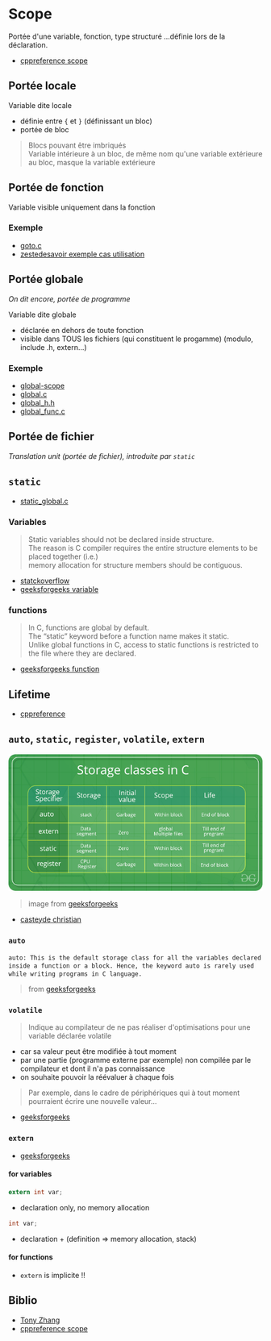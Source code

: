 # Scope

Portée d'une variable, fonction, type structuré ...définie lors de la déclaration.

- [cppreference scope](https://en.cppreference.com/w/c/language/scope)

## Portée locale

Variable dite locale

- définie entre `{` et `}` (définissant un bloc)
- portée de bloc

> Blocs pouvant être imbriqués \
> Variable intérieure à un bloc, de même nom qu'une variable extérieure au bloc, masque la variable extérieure

## Portée de fonction

Variable visible uniquement dans la fonction

### Exemple

- [goto.c](https://github.com/doali/coding/blob/master/c/coding/var/goto.c)
- [zestedesavoir exemple cas utilisation](https://zestedesavoir.com/tutoriels/755/le-langage-c-1/1043_aggregats-memoire-et-fichiers/5155_la-gestion-derreur-2/)

## Portée globale

_On dit encore, portée de programme_

Variable dite globale

- déclarée en dehors de toute fonction
- visible dans TOUS les fichiers (qui constituent le progamme) (modulo, include .h, extern...)

### Exemple

- [global-scope](https://github.com/doali/coding/blob/master/c/coding/var/global-scope.c)
- [global.c](https://github.com/doali/coding/blob/master/c/coding/var/scope/global.c)
- [global_h.h](https://github.com/doali/coding/blob/master/c/coding/var/scope/global_h.h)
- [global_func.c](https://github.com/doali/coding/blob/master/c/coding/var/scope/global_func.c)


## Portée de fichier

_Translation unit (portée de fichier), introduite par `static`_

## `static`

- [static_global.c](https://github.com/doali/coding/blob/master/c/coding/var/scope/static_global.c)

### Variables

> Static variables should not be declared inside structure. \
> The reason is C compiler requires the entire structure elements to be placed together (i.e.) \
> memory allocation for structure members should be contiguous.

- [statckoverflow](https://stackoverflow.com/questions/572547/what-does-static-mean-in-c)
- [geeksforgeeks variable](https://www.geeksforgeeks.org/static-variables-in-c)

### functions 

> In C, functions are global by default. \
> The “static” keyword before a function name makes it static. \
> Unlike global functions in C, access to static functions is restricted to the file where they are declared.

- [geeksforgeeks function](https://www.geeksforgeeks.org/what-are-static-functions-in-c/)

## Lifetime

- [cppreference](https://en.cppreference.com/w/c/language/lifetime)

## `auto`, `static`, `register`, `volatile`, `extern`

![storage classes in c](img/Storage-Classes-In-C.png)

> image from [geeksforgeeks](https://www.geeksforgeeks.org/storage-classes-in-c/)

- [casteyde christian](http://casteyde.christian.free.fr/cpp/cours/online/x1432.html)

### `auto`

```text
auto: This is the default storage class for all the variables declared inside a function or a block. Hence, the keyword auto is rarely used while writing programs in C language.
```

> from [geeksforgeeks](https://www.geeksforgeeks.org/storage-classes-in-c/)

### `volatile`

> Indique au compilateur de ne pas réaliser d'optimisations pour une variable déclarée volatile
- car sa valeur peut être modifiée à tout moment
- par une partie (programme externe par exemple) non compilée par le compilateur et dont il n'a pas connaissance
- on souhaite pouvoir la réévaluer à chaque fois

> Par exemple, dans le cadre de périphériques qui à tout moment pourraient écrire une nouvelle valeur...

- [geeksforgeeks](https://www.geeksforgeeks.org/understanding-volatile-qualifier-c-set-1-introduction/)

### `extern`

- [geeksforgeeks](https://www.geeksforgeeks.org/understanding-extern-keyword-in-c/)

#### for variables
```c
extern int var;
```

- declaration only, no memory allocation

```c
int var;
```
- declaration + (definition => memory allocation, stack)

#### for functions

- `extern` is implicite !!

## Biblio

- [Tony Zhang](https://www.amazon.fr/Langage-C-Tony-Zhang/dp/2744015180)
- [cppreference scope](https://en.cppreference.com/w/c/language/scope)
